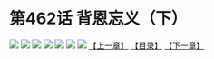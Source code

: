 # 第462话 背恩忘义（下）
![](https://mhpic.xiaomingtaiji.net/comic/D/斗破苍穹拆分版/462话/1.jpg-zymk.middle.webp)
![](https://mhpic.xiaomingtaiji.net/comic/D/斗破苍穹拆分版/462话/2.jpg-zymk.middle.webp)
![](https://mhpic.xiaomingtaiji.net/comic/D/斗破苍穹拆分版/462话/3.jpg-zymk.middle.webp)
![](https://mhpic.xiaomingtaiji.net/comic/D/斗破苍穹拆分版/462话/4.jpg-zymk.middle.webp)
![](https://mhpic.xiaomingtaiji.net/comic/D/斗破苍穹拆分版/462话/5.jpg-zymk.middle.webp)
![](https://mhpic.xiaomingtaiji.net/comic/D/斗破苍穹拆分版/462话/6.jpg-zymk.middle.webp)
![](https://mhpic.xiaomingtaiji.net/comic/D/斗破苍穹拆分版/462话/7.jpg-zymk.middle.webp)
[【上一章】](./461.md)
[【目录】](./READMD.md)
[【下一章】](./463.md)
